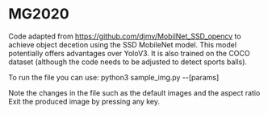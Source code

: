 # MG2020
Code adapted from https://github.com/djmv/MobilNet_SSD_opencv to achieve object decetion using the SSD MobileNet model.
This model potentially offers advantages over YoloV3. It is also trained on the COCO dataset (although the code needs
to be adjusted to detect sports balls).

To run the file you can use:
      python3 sample_img.py --[params]

Note the changes in the file such as the default images and the aspect ratio
Exit the produced image by pressing any key.
